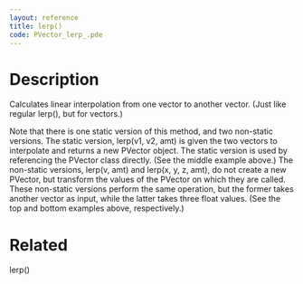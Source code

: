 ```yaml
---
layout: reference
title: lerp()
code: PVector_lerp_.pde
---
```


# Description

Calculates linear interpolation from one vector to another vector.  (Just like regular lerp(), but for vectors.)

Note that there is one static version of this method, and two non-static versions.  The static version, lerp(v1, v2, amt) is given the two vectors to interpolate and returns a new PVector object.  The static version is used by referencing the PVector class directly.  (See the middle example above.)  The non-static versions, lerp(v, amt) and lerp(x, y, z, amt), do not create a new PVector, but transform the values of the PVector on which they are called.  These non-static versions perform the same operation, but the former takes another vector as input, while the latter takes three float values.  (See the top and bottom examples above, respectively.)

# Related

lerp()
